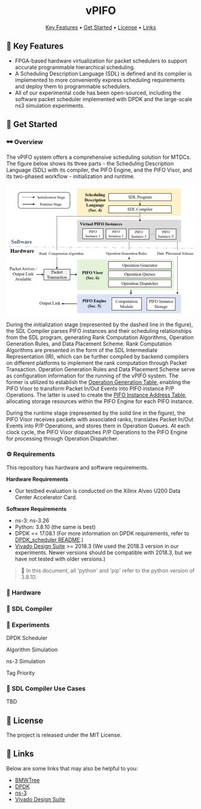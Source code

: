 <h1 align="center">
  <br>
  vPIFO
  <br>
</h1>
<p align="center">
  <a href="#-key-features">Key Features</a> •
  <a href="#-get-started">Get Started</a> •
  <a href="#-license">License</a> •
  <a href="#-links">Links</a>
</p>

## 🎯 Key Features

* FPGA-based hardware virtualization for packet schedulers to support accurate programmable hierarchical scheduling.
* A Scheduling Description Language (SDL) is defined and its compiler is implemented to more conveniently express scheduling requirements and deploy them to programmable schedulers.
* All of our experimental code has been open-sourced, including the software packet scheduler implemented with DPDK and the large-scale ns3 simulation experiments.

## 🚄 Get Started

### 🕶️ Overview

The vPIFO system offers a comprehensive scheduling solution for MTDCs. The figure below shows its three parts - the Scheduling Description Language (SDL) with its compiler, the PIFO Engine, and the PIFO Visor, and its two-phased workflow - initialization and runtime.

![Overview](fig/Overview.png)

During the initialization stage (represented by the dashed line in the figure), the SDL Compiler parses  PIFO instances and their scheduling relationships from the SDL program, generating Rank Computation Algorithms, Operation Generation Rules, and Data Placement Scheme. Rank Computation Algorithms are presented in the form of the SDL Intermediate Representation (IR), which can be further compiled by backend compilers on different platforms to implement the rank computation through Packet Transaction. Operation Generation Rules and Data Placement Scheme serve as configuration information for the running of the vPIFO system. The former is utilized to establish the [Operation Generation Table](fig/OperationGenerationTable.png), enabling the PIFO Visor to transform Packet In/Out Events into PIFO instance P/P Operations. The latter is used to create the [PIFO Instance Address Table](fig/AddressTable.png), allocating storage resources within the PIFO Engine for each PIFO instance.

During the runtime stage (represented by the solid line in the figure), the PIFO Visor receives packets with associated ranks, translates Packet In/Out Events into P/P Operations, and stores them in Operation Queues. At each clock cycle, the PIFO Visor dispatches P/P Operations to the PIFO Engine for processing through Operation Dispatcher.

### ⚙️ Requirements

This repository has hardware and software requirements.

**Hardware Requirements**

* Our testbed evaluation is conducted on the Xilinx Alveo U200 Data Center Accelerator Card.

**Software Requirements**

* ns-3: ns-3.26
* Python: 3.8.10 (the same is best)
* DPDK == 17.08.1 (For more information on DPDK requirements, refer to [DPDK_scheduler README](./software/experiment/DPDK_scheduler/Readme.md).)
* [Vivado Design Suite](https://www.xilinx.com/support/download/index.html/content/xilinx/en/downloadNav/vivado-design-tools/archive.html) >= 2018.3 (We used the 2018.3 version in our experiments. Newer versions should be compatible with 2018.3, but we have not tested with older versions.)

> 🔔 In this document, all 'python' and 'pip' refer to the python version of 3.8.10.

### 🔧 Hardware



### 📮 SDL Compiler



### 🧪 Experiments

DPDK Scheduler

Algorithm Simulation

ns-3 Simulation

Tag Priority


### 📝 SDL Compiler Use Cases

TBD

## 📖 License

The project is released under the MIT License.

## 🔗 Links

Below are some links that may also be helpful to you:

- [BMWTree](https://github.com/BMWTree/BMWTree)
- [DPDK](https://www.dpdk.org/)
- [ns-3](https://www.nsnam.org/)
- [Vivado Design Suite](https://www.xilinx.com/support/download/index.html/content/xilinx/en/downloadNav/vivado-design-tools/archive.html)


